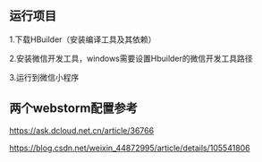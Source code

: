 ## 运行项目

1.下载HBuilder（安装编译工具及其依赖）

2.安装微信开发工具，windows需要设置Hbuilder的微信开发工具路径

3.运行到微信小程序

## 两个webstorm配置参考

https://ask.dcloud.net.cn/article/36766

https://blog.csdn.net/weixin_44872995/article/details/105541806
